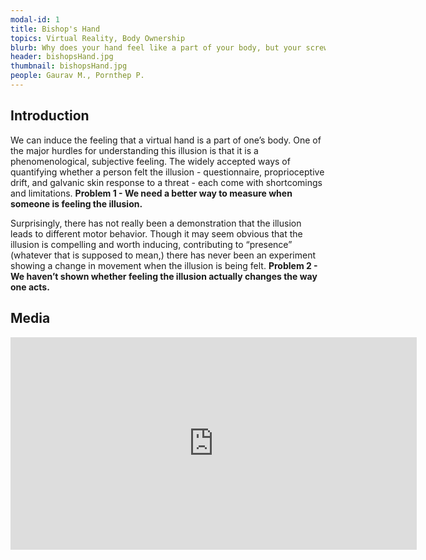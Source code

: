 ```yaml
---
modal-id: 1
title: Bishop's Hand
topics: Virtual Reality, Body Ownership
blurb: Why does your hand feel like a part of your body, but your screwdriver does not? We are investigating the mechanisms used by the brain to create a sense of ownership over the body. One of the ways that researchers study this is to measure the reactions to threats to the body. By controlling a person's visual, tactile, and movement cues of their body and the environment, we can STAB STAB STAB STAB
header: bishopsHand.jpg
thumbnail: bishopsHand.jpg
people: Gaurav M., Pornthep P.
---
```

## Introduction
We can induce the feeling that a virtual hand is a part of one’s body. One of the major hurdles for understanding this illusion is that it is a phenomenological, subjective feeling. The widely accepted ways of quantifying whether a person felt the illusion - questionnaire, proprioceptive drift, and galvanic skin response to a threat - each come with shortcomings and limitations. **Problem 1 - We need a better way to measure when someone is feeling the illusion.**

Surprisingly, there has not really been a demonstration that the illusion leads to different motor behavior. Though it may seem obvious that the illusion is compelling and worth inducing, contributing to “presence” (whatever that is supposed to mean,) there has never been an experiment showing a change in movement when the illusion is being felt. **Problem 2 - We haven’t shown whether feeling the illusion actually changes the way one acts.**

## Media
<iframe width="650" height="340" src="https://www.youtube.com/embed/fV_7ZzRXQIE" frameborder="0" gesture="media" allowfullscreen></iframe>
